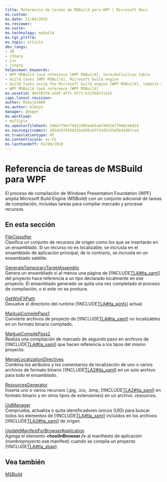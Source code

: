 ```yaml
---
title: Referencia de tareas de MSBuild para WPF | Microsoft Docs
ms.custom: 
ms.date: 11/04/2016
ms.reviewer: 
ms.suite: 
ms.technology: msbuild
ms.tgt_pltfrm: 
ms.topic: article
dev_langs:
- VB
- CSharp
- C++
- jsharp
helpviewer_keywords:
- WPF MSBuild task reference [WPF MSBuild], term/definition table
- build tasks [WPF MSBuild], Microsoft build engine
- build tasks using the Microsoft build engine [WPF MSBuild], compile markup and process resources
- WPF MSBuild task reference [WPF MSBuild]
ms.assetid: 96df0370-e50f-4ffc-9771-b12fb8721143
caps.latest.revision: 
author: Mikejo5000
ms.author: mikejo
manager: ghogen
ms.workload:
- multiple
ms.openlocfilehash: 5dbb779e7f9d12465aab5abf4051677948cb6d14
ms.sourcegitcommit: 205d15f4558315e585c67f33d5335d5b41d0fcea
ms.translationtype: HT
ms.contentlocale: es-ES
ms.lasthandoff: 02/09/2018
---
```

# <a name="wpf-msbuild-task-reference"></a>Referencia de tareas de MSBuild para WPF
El proceso de compilación de Windows Presentation Foundation (WPF) amplía Microsoft Build Engine (MSBuild) con un conjunto adicional de tareas de compilación, incluidas tareas para compilar marcado y procesar recursos.  
  
## <a name="in-this-section"></a>En esta sección  
 [FileClassifier](../msbuild/fileclassifier-task.md)  
 Clasifica un conjunto de recursos de origen como los que se insertarán en un ensamblado. Si un recurso no es localizable, se incrusta en el ensamblado de aplicación principal; de lo contrario, se incrusta en un ensamblado satélite.  
  
 [GenerateTemporaryTargetAssembly](../msbuild/generatetemporarytargetassembly-task.md)  
 Genera un ensamblado si al menos una página de [!INCLUDE[TLA#tla_xaml](../msbuild/includes/tlasharptla_xaml_md.md)] del proyecto hace referencia a un tipo declarado localmente en ese proyecto. El ensamblado generado se quita una vez completado el proceso de compilación, o si este no se produce.  
  
 [GetWinFXPath](../msbuild/getwinfxpath-task.md)  
 Devuelve el directorio del runtime [!INCLUDE[TLA#tla_winfx](../msbuild/includes/tlasharptla_winfx_md.md)] actual.  
  
 [MarkupCompilePass1](../msbuild/markupcompilepass1-task.md)  
 Convierte archivos de proyecto de [!INCLUDE[TLA#tla_xaml](../msbuild/includes/tlasharptla_xaml_md.md)] no localizables en un formato binario compilado.  
  
 [MarkupCompilePass2](../msbuild/markupcompilepass2-task.md)  
 Realiza una compilación de marcado de segundo paso en archivos de [!INCLUDE[TLA#tla_xaml](../msbuild/includes/tlasharptla_xaml_md.md)] que hacen referencia a los tipos del mismo proyecto.  
  
 [MergeLocalizationDirectives](../msbuild/mergelocalizationdirectives-task.md)  
 Combina los atributos y los comentarios de localización de uno o varios archivos de formato binario [!INCLUDE[TLA2#tla_xaml](../msbuild/includes/tla2sharptla_xaml_md.md)] en un solo archivo para todo el ensamblado.  
  
 [ResourcesGenerator](../msbuild/resourcesgenerator-task.md)  
 Inserta uno o varios recursos (.jpg, .ico, .bmp, [!INCLUDE[TLA2#tla_xaml](../msbuild/includes/tla2sharptla_xaml_md.md)] en formato binario y en otros tipos de extensiones) en un archivo .resources.  
  
 [UidManager](../msbuild/uidmanager-task.md)  
 Comprueba, actualiza o quita identificadores únicos (UID) para buscar todos los elementos de [!INCLUDE[TLA#tla_xaml](../msbuild/includes/tlasharptla_xaml_md.md)] incluidos en los archivos [!INCLUDE[TLA2#tla_xaml](../msbuild/includes/tla2sharptla_xaml_md.md)] de origen.  
  
 [UpdateManifestForBrowserApplication](../msbuild/updatemanifestforbrowserapplication-task.md)  
 Agrega el elemento **\<hostInBrowser />** al manifiesto de aplicación (*nombreproyecto*.exe.manifest) cuando se compila un proyecto [!INCLUDE[TLA#tla_xbap](../msbuild/includes/tlasharptla_xbap_md.md)].  
  
## <a name="see-also"></a>Vea también  
 [MSBuild](../msbuild/msbuild.md)